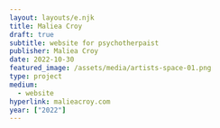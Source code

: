 ```yaml
---
layout: layouts/e.njk
title: Maliea Croy
draft: true
subtitle: website for psychotherpaist
publisher: Maliea Croy
date: 2022-10-30
featured_image: /assets/media/artists-space-01.png
type: project
medium:
  - website
hyperlink: malieacroy.com
year: ["2022"]
---
```

